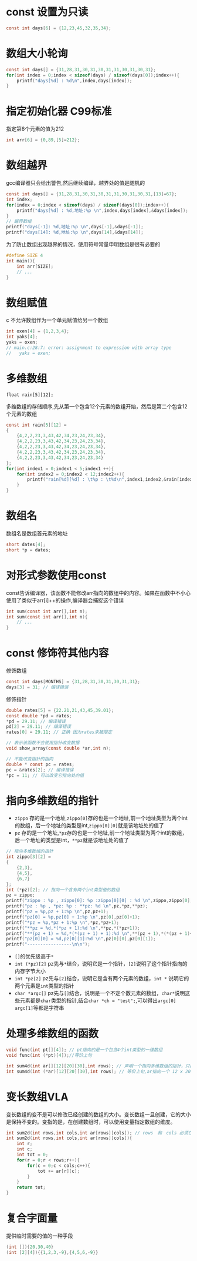 # const 设置为只读
```c
const int days[6] = {12,23,45,32,35,34};
```

# 数组大小轮询
```c
const int days[] = {31,28,31,30,31,30,31,31,30,31,30,31};
for(int index = 0;index < sizeof(days) / sizeof(days[0]);index++){
    printf("days[%d] : %d\n",index,days[index]);
}
```

# 指定初始化器 C99标准
指定第6个元素的值为212
```c
int arr[6] = {0,89,[5]=212};
```

# 数组越界
gcc编译器只会给出警告,然后继续编译，越界处的值是随机的
```c
const int days[] = {31,28,31,30,31,30,31,31,30,31,30,31,[13]=67};
int index;
for(index = 0;index < sizeof(days) / sizeof(days[0]);index++){
    printf("days[%d] : %d,地址:%p \n",index,days[index],&days[index]);
}
// 越界数组
printf("days[-1]: %d,地址:%p \n",days[-1],&days[-1]);
printf("days[14]: %d,地址:%p \n",days[14],&days[14]);
```
为了防止数组出现越界的情况，使用符号常量申明数组是很有必要的
```c
#define SIZE 4
int main(){
    int arr[SIZE];
    // ...
}
```

# 数组赋值
c 不允许数组作为一个单元赋值给另一个数组
```c
int oxen[4] = {1,2,3,4};
int yaks[4];
yaks = oxen;
// main.c:28:7: error: assignment to expression with array type
//   yaks = oxen;
```

# 多维数组
```
float rain[5][12];
```
多维数组的存储顺序,先从第一个包含12个元素的数组开始，然后是第二个包含12个元素的数组
```c
const int rain[5][12] =
{
    {4,2,2,23,3,43,42,34,23,24,23,34},
    {4,2,2,23,3,43,42,34,23,24,23,34},
    {4,2,2,23,3,43,42,34,23,24,23,34},
    {4,2,2,23,3,43,42,34,23,24,23,34},
    {4,2,2,23,3,43,42,34,23,24,23,34}
};
for(int index1 = 0;index1 < 5;index1 ++){
    for(int index2 = 0;index2 < 12;index2++){
        printf("rain[%d][%d] : \t%p : \t%d\n",index1,index2,&rain[index1][index2],rain[index1][index2]);
    }
}
```

# 数组名
数组名是数组首元素的地址
```c
short dates[4];
short *p = dates;
```

# 对形式参数使用const
const告诉编译器，该函数不能修改arr指向的数组中的内容。如果在函数中不小心使用了类似于arr[i]++的操作,编译器会捕捉这个错误
```c
int sum(const int arr[],int n);
int sum(const int arr[],int n){
    // ...
}
```

# const 修饰符其他内容
修饰数组
```c
const int days[MONTHS] = {31,28,31,30,31,30,31,31};
days[3] = 31; // 编译错误
```
修饰指针
```c
double rates[5] = {22.21,21,43,45,39.01};
const double *pd = rates;
*pd = 29.11; // 编译错误
pd[2] = 29.11; // 编译错误
rates[0] = 29.11; // 正确 因为rates未被限定

// 表示该函数不会使用指针改变数据
void show_array(const double *ar,int n);

// 不能改变指针的指向
double * const pc = rates;
pc = &rates[2]; // 编译错误
*pc = 11; // 可以改变它指向处的值
```

# 指向多维数组的指针
- `zippo` 存的是一个地址,`zippo[0]`存的也是一个地址,前一个地址类型为两个int的数组，后一个地址的类型是int,`zippo[0][0]`就是该地址处的值了
- `pz` 存的是一个地址,`*pz`存的也是一个地址,前一个地址类型为两个int的数组，后一个地址的类型是int，`**pz`就是该地址处的值了

```c
// 指向多维数组的指针
int zippo[3][2] =
{
    {2,3},
    {4,5},
    {6,7}
};
int (*pz)[2]; // 指向一个含有两个int类型值的数组
pz = zippo;
printf("zippo : %p , zippo[0]: %p :zippo[0][0] : %d \n",zippo,zippo[0],zippo[0][0]);
printf("pz : %p , *pz: %p : **pz: %d \n",pz,*pz,**pz);
printf("pz = %p,pz + 1:%p \n",pz,pz+1);
printf("pz[0] = %p,pz[0] + 1:%p \n",pz[0],pz[0]+1);
printf("*pz = %p,*pz + 1:%p \n",*pz,*pz+1);
printf("**pz = %d,*(*pz + 1):%d \n",**pz,*(*pz+1));
printf("**(pz + 1) = %d,*(*(pz + 1) + 1):%d \n",**(pz + 1),*(*(pz + 1)+1));
printf("pz[0][0] = %d,pz[0][1]:%d \n",pz[0][0],pz[0][1]);
printf("-----------------\n\n");
```

- `[]`的优先级高于`*`
- `int (*pz)[2]` pz先与`*`结合，说明它是一个指针，`[2]`说明了这个指针指向的内存字节大小
- `int *pz[2]` pz先与`[2]`结合，说明它是含有两个元素的数组，`int *` 说明它的两个元素是`int`类型的指针
- `char *argc[]` pz先与`[]`结合，说明是一个不定个数元素的数组，`char*`说明这些元素都是`char`类型的指针,结合`char *ch = "test";`,可以得出`argc[0]` `argc[1]`等都是字符串


# 处理多维数组的函数

```c
void func(int pt[][4]); // pt指向的是一个包含4个int类型的一维数组
void func(int (*pt)[4]);//等价上句

int sum4d(int ar[][12][20][30],int rows); // 声明一个指向多维数组的指针，只能省略最左边括号中的值
int sum4d(int (*ar)[12][20][30],int rows); // 等价上句,ar指向一个 12 x 20 x 30 的int数组
```

# 变长数组VLA
变长数组的变不是可以修改已经创建的数组的大小。变长数组一旦创建，它的大小是保持不变的。变指的是，在创建数组时，可以使用变量指定数组的维度。
```c
int sum2d(int rows,int cols,int ar[rows][cols]); // rows　和　cols 必须在 ar 前面
int sum2d(int rows,int cols,int ar[rows][cols]){
    int r;
    int c;
    int tot = 0;
    for(r = 0;r < rows;r++){
        for(c = 0;c < cols;c++){
            tot += ar[r][c];
        }
    }
    return tot;
}
```

# 复合字面量
提供临时需要的值的一种手段
```c
(int []){20,30,40}
(int [2][4]){{1,2,3,-9},{4,5,6,-9}}
```
